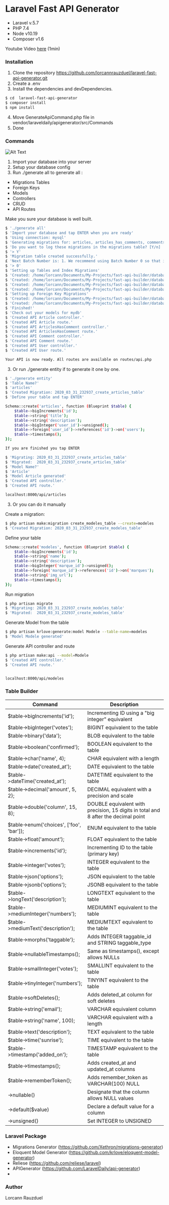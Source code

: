 # Laravel Fast API Generator

  - Laravel v.5.7
  - PHP 7.4
  - Node v10.19
  - Composer v1.6
 
Youtube Video [here](https://www.youtube.com/watch?v=IlpcQ_q-TDk) (1min)

### Installation

1) Clone the repository https://github.com/lorcannrauzduel/laravel-fast-api-generator.git
2) Create a .env
3) Install the dependencies and devDependencies.
```sh
$ cd  laravel-fast-api-generator
$ composer install
$ npm install
```
4) Move GenerateApiCommand.php file in vendor/laraveldaily/apigenerator/src/Commands
5) Done

### Commands


![Alt Text](https://media.giphy.com/media/ekGroaLbzgE3QroJOX/giphy.gif)

1) Import your database into your server
2) Setup your database config
3) Run ./generate all to generate all :
- Migrations Tables
- Foreign Keys
- Models
- Controllers 
- CRUD
- API Routes

Make you sure your database is well built.
```sh
$ './generate all'
$ 'Import your database and tap ENTER when you are ready'
$ 'Using connection: mysql'
$ 'Generating migrations for: articles, articles_has_comments, comments, users'
$ 'Do you want to log these migrations in the migrations table? [Y/n] :'
$ '> Y'
$ 'Migration table created successfully.'
£ 'Next Batch Number is: 1. We recommend using Batch Number 0 so that it becomes the "first" migration [Default: 0] :'
$ '> 0'
$ 'Setting up Tables and Index Migrations'
$ 'Created: /home/lorcann/Documents/My-Projects/fast-api-builder/database/migrations/2020_04_03_195738_create_articles_table.php'
$ 'Created: /home/lorcann/Documents/My-Projects/fast-api-builder/database/migrations/2020_04_03_195738_create_articles_has_comments_table.php'
$ 'Created: /home/lorcann/Documents/My-Projects/fast-api-builder/database/migrations/2020_04_03_195738_create_comments_table.php'
$ 'Created: /home/lorcann/Documents/My-Projects/fast-api-builder/database/migrations/2020_04_03_195738_create_users_table.php'
$ 'Setting up Foreign Key Migrations'
$ 'Created: /home/lorcann/Documents/My-Projects/fast-api-builder/database/migrations/2020_04_03_195739_add_foreign_keys_to_articles_table.php'
$ 'Created: /home/lorcann/Documents/My-Projects/fast-api-builder/database/migrations/2020_04_03_195739_add_foreign_keys_to_articles_has_comments_table.php'
$ 'Finished!'
$ 'Check out your models for mydb' 
$ 'Created API Article controller.'
$ 'Created API Article route.'
$ 'Created API ArticlesHasComment controller.'
$ 'Created API ArticlesHasComment route.'
$ 'Created API Comment controller.'
$ 'Created API Comment route.'
$ 'Created API User controller.'
$ 'Created API User route.'

Your API is now ready. All routes are available on routes/api.php
```

3) Or run ./generate entity if to generate it one by one.

```sh
$ './generate entity'
$ 'Table Name?'
$ 'articles'
$ 'Created Migration: 2020_03_31_232937_create_articles_table'
$ 'Define your table and tap ENTER'

Schema::create('articles', function (Blueprint $table) {
    $table->bigIncrements('id');
    $table->string('title');
    $table->string('description');
    $table->bigInteger('user_id')->unsigned();
    $table->foreign('user_id')->references('id')->on('users');
    $table->timestamps();
});

If you are finished you tap ENTER

$ 'Migrating: 2020_03_31_232937_create_articles_table'
$ 'Migrated:  2020_03_31_232937_create_articles_table'
$ 'Model Name?'
$ 'Article'
$ 'Model Article generated'
$ 'Created API controller.'
$ 'Created API route.'

localhost:8000/api/articles
```

3) Or you can do it manually


Create a migration:
```sh
$ php artisan make:migration create_modeles_table --create=modeles
$ 'Created Migration: 2020_03_31_232937_create_modeles_table'
```

Define your table
```sh
Schema::create('modeles', function (Blueprint $table) {
    $table->bigIncrements('id');
    $table->string('name');
    $table->string('description');
    $table->bigInteger('marque_id')->unsigned();
    $table->foreign('marque_id')->references('id')->on('marques');
    $table->string('img_url');
    $table->timestamps();
});
```

Run migration
```sh
$ php artisan migrate
$ 'Migrating: 2020_03_31_232937_create_modeles_table'
$ 'Migrated:  2020_03_31_232937_create_modeles_table'
```

Generate Model from the table
```sh
$ php artisan krlove:generate:model Modele --table-name=modeles
$ 'Model Modele generated'
```

Generate API controller and route
```sh
$ php artisan make:api --model=Modele
$ 'Created API controller.'
$ 'Created API route.'


localhost:8000/api/modeles
```

### Table Builder

| Command | Description |
| ------ | ------ |
| $table->bigIncrements('id'); | 	Incrementing ID using a "big integer" equivalent |
| $table->bigInteger('votes'); | 	BIGINT equivalent to the table |
| $table->binary('data'); | 	BLOB equivalent to the table |
| $table->boolean('confirmed'); | 	BOOLEAN equivalent to the table |
| $table->char('name', 4); | 	CHAR equivalent with a length |
| $table->date('created_at'); | 	DATE equivalent to the table |
| $table->dateTime('created_at'); | 	DATETIME equivalent to the table |
| $table->decimal('amount', 5, 2); | 	DECIMAL equivalent with a precision and scale |
| $table->double('column', 15, 8); | 	DOUBLE equivalent with precision, 15 digits in total and 8 after the decimal point |
| $table->enum('choices', ['foo', 'bar']); | 	ENUM equivalent to the table |
| $table->float('amount'); | 	FLOAT equivalent to the table |
| $table->increments('id'); | 	Incrementing ID to the table (primary key) |
| $table->integer('votes'); | 	INTEGER equivalent to the table |
| $table->json('options'); | 	JSON equivalent to the table |
| $table->jsonb('options'); | 	JSONB equivalent to the table |
| $table->longText('description'); | 	LONGTEXT equivalent to the table |
| $table->mediumInteger('numbers'); | 	MEDIUMINT equivalent to the table |
| $table->mediumText('description'); | 	MEDIUMTEXT equivalent to the table |
| $table->morphs('taggable'); | 	Adds INTEGER taggable_id and STRING taggable_type |
| $table->nullableTimestamps(); | 	Same as timestamps(), except allows NULLs |
| $table->smallInteger('votes'); | 	SMALLINT equivalent to the table |
| $table->tinyInteger('numbers'); | 	TINYINT equivalent to the table |
| $table->softDeletes(); | 	Adds deleted_at column for soft deletes |
| $table->string('email'); | 	VARCHAR equivalent column |
| $table->string('name', 100); | 	VARCHAR equivalent with a length |
| $table->text('description'); | 	TEXT equivalent to the table |
| $table->time('sunrise'); | 	TIME equivalent to the table |
| $table->timestamp('added_on'); | 	TIMESTAMP equivalent to the table |
| $table->timestamps(); | 	Adds created_at and updated_at columns |
| $table->rememberToken(); | 	Adds remember_token as VARCHAR(100) NULL |
| ->nullable() |	Designate that the column allows NULL values |
| ->default($value) |	Declare a default value for a column |
| ->unsigned() |	Set INTEGER to UNSIGNED |

### Laravel Package

 - Migrations Generator (https://github.com/Xethron/migrations-generator)
 - Eloquent Model Generator (https://github.com/krlove/eloquent-model-generator)
 - Reliese (https://github.com/reliese/laravel)
 - APIGenerator (https://github.com/LaravelDaily/api-generator)
 - 
 ### Author
Lorcann Rauzduel






